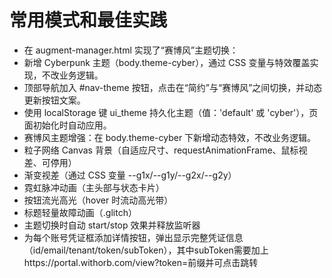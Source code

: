 # 常用模式和最佳实践

- 在 augment-manager.html 实现了“赛博风”主题切换：
- 新增 Cyberpunk 主题（body.theme-cyber），通过 CSS 变量与特效覆盖实现，不改业务逻辑。
- 顶部导航加入 #nav-theme 按钮，点击在“简约”与“赛博风”之间切换，并动态更新按钮文案。
- 使用 localStorage 键 ui_theme 持久化主题（值：'default' 或 'cyber'），页面初始化时自动应用。
- 赛博风主题增强：在 body.theme-cyber 下新增动态特效，不改业务逻辑。
- 粒子网络 Canvas 背景（自适应尺寸、requestAnimationFrame、鼠标视差、可停用）
- 渐变视差（通过 CSS 变量 --g1x/--g1y/--g2x/--g2y）
- 霓虹脉冲动画（主头部与状态卡片）
- 按钮流光高光（hover 时流动高光带）
- 标题轻量故障动画（.glitch）
- 主题切换时自动 start/stop 效果并释放监听器
- 为每个账号凭证框添加详情按钮，弹出显示完整凭证信息（id/email/tenant/token/subToken），其中subToken需要加上https://portal.withorb.com/view?token=前缀并可点击跳转
